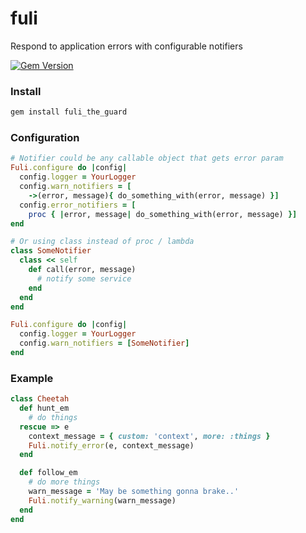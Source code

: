 # fuli
Respond to application errors with configurable notifiers

[![Gem Version](https://badge.fury.io/rb/fuli_the_guard.svg)](https://badge.fury.io/rb/fuli_the_guard)

### Install

```ruby
gem install fuli_the_guard
```

### Configuration

```ruby
# Notifier could be any callable object that gets error param
Fuli.configure do |config|
  config.logger = YourLogger
  config.warn_notifiers = [
    ->(error, message){ do_something_with(error, message) }]
  config.error_notifiers = [
    proc { |error, message| do_something_with(error, message) }]
end

# Or using class instead of proc / lambda
class SomeNotifier
  class << self
    def call(error, message)
      # notify some service
    end
  end
end

Fuli.configure do |config|
  config.logger = YourLogger
  config.warn_notifiers = [SomeNotifier]
end
```

### Example

```ruby
class Cheetah
  def hunt_em
    # do things
  rescue => e
    context_message = { custom: 'context', more: :things }
    Fuli.notify_error(e, context_message)
  end

  def follow_em
    # do more things
    warn_message = 'May be something gonna brake..'
    Fuli.notify_warning(warn_message)
  end
end
